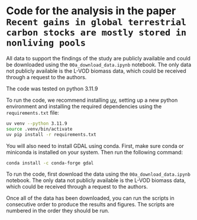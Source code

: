 # Code for the analysis in the paper `Recent gains in global terrestrial carbon stocks are mostly stored in nonliving pools`

All data to support the findings of the study are publicly available and could be downloaded using the `00a_download_data.ipynb` notebook. The only data not publicly available is the L-VOD biomass data, which could be received through a request to the authors.

The code was tested on python 3.11.9

To run the code, we recommend installing [uv](https://github.com/astral-sh/uv), setting up a new python environment and installing the required dependencies using the `requirements.txt` file:


```bash
uv venv --python 3.11.9
source .venv/bin/activate
uv pip install -r requirements.txt
```

You will also need to install GDAL using conda. First, make sure conda or miniconda is installed on your system. Then run the following command:

```bash
conda install -c conda-forge gdal
```

To run the code, first download the data using the `00a_download_data.ipynb` notebook. The only data not publicly available is the L-VOD biomass data, which could be received through a request to the authors.

Once all of the data has been downloaded, you can run the scripts in consecutive order to produce the results and figures. The scripts are numbered in the order they should be run.